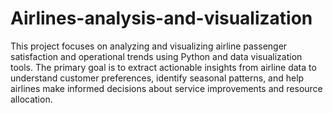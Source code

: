 # Airlines-analysis-and-visualization
This project focuses on analyzing and visualizing airline passenger satisfaction and operational trends using Python and data visualization tools. The primary goal is to extract actionable insights from airline data to understand customer preferences, identify seasonal patterns, and help airlines make informed decisions about service improvements and resource allocation.
